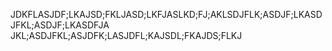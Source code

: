 JDKFLASJDF;LKAJSD;FKLJASD;LKFJASLKD;FJ;AKLSDJFLK;ASDJF;LKASDJFKL;ASDJF;LKASDFJA
JKL;ASDJFKL;ASJDFK;LASJDFL;KAJSDL;FKAJDS;FLKJ